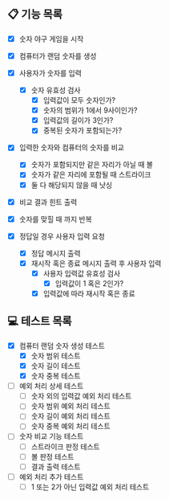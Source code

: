 ## 📋 기능 목록
- [X] 숫자 야구 게임을 시작
- [X] 컴퓨터가 랜덤 숫자를 생성
- [X] 사용자가 숫자를 입력
    - [X] 숫자 유효성 검사
        - [X] 입력값이 모두 숫자인가?
        - [X] 숫자의 범위가 1에서 9사이인가?
        - [X] 입력값의 길이가 3인가?
        - [X] 중복된 숫자가 포함되는가?

- [X] 입력한 숫자와 컴퓨터의 숫자를 비교
    - [X] 숫자가 포함되지만 같은 자리가 아닐 때 볼
    - [X] 숫자가 같은 자리에 포함될 때 스트라이크
    - [X] 둘 다 해당되지 않을 때 낫싱
- [X] 비교 결과 힌트 출력
- [X] 숫자를 맞힐 때 까지 반복

- [X] 정답일 경우 사용자 입력 요청
    - [X] 정답 메시지 출력
    - [X] 재시작 혹은 종료 메시지 출력 후 사용자 입력
        - [X] 사용자 입력값 유효성 검사
            - [X] 입력값이 1 혹은 2인가?
        - [X] 입력값에 따라 재시작 혹은 종료

## 💻 테스트 목록 
- [X] 컴퓨터 랜덤 숫자 생성 테스트
  - [X] 숫자 범위 테스트
  - [X] 숫자 길이 테스트
  - [X] 숫자 중복 테스트
- [ ] 예외 처리 상세 테스트
  - [ ] 숫자 외의 입력값 예외 처리 테스트
  - [ ] 숫자 범위 예외 처리 테스트
  - [ ] 숫자 길이 예외 처리 테스트
  - [ ] 숫자 중복 예외 처리 테스트
- [ ] 숫자 비교 기능 테스트
  - [ ] 스트라이크 판정 테스트
  - [ ] 볼 판정 테스트
  - [ ] 결과 출력 테스트
- [ ] 예외 처리 추가 테스트
  - [ ] 1 또는 2가 아닌 입력값 예외 처리 테스트